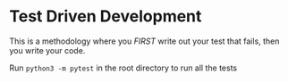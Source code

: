 # Test Driven Development

This is a methodology where you *FIRST* write out your test that fails, then you write your code. 

Run `python3 -m pytest` in the root directory to run all the tests



